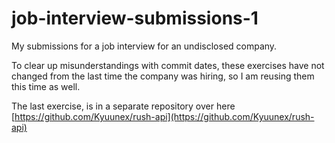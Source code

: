 # job-interview-submissions-1
My submissions for a job interview for an undisclosed company.  

To clear up misunderstandings with commit dates, these exercises have not changed from the last time the company was hiring, so I am reusing them this time as well.

The last exercise, is in a separate repository over here
[https://github.com/Kyuunex/rush-api](https://github.com/Kyuunex/rush-api)
